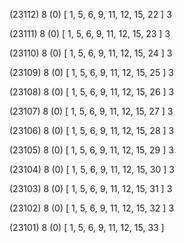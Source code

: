 (23112) 8 (0) [ 1, 5, 6, 9, 11, 12, 15, 22 ] 3 


(23111) 8 (0) [ 1, 5, 6, 9, 11, 12, 15, 23 ] 3 


(23110) 8 (0) [ 1, 5, 6, 9, 11, 12, 15, 24 ] 3 


(23109) 8 (0) [ 1, 5, 6, 9, 11, 12, 15, 25 ] 3 


(23108) 8 (0) [ 1, 5, 6, 9, 11, 12, 15, 26 ] 3 


(23107) 8 (0) [ 1, 5, 6, 9, 11, 12, 15, 27 ] 3 


(23106) 8 (0) [ 1, 5, 6, 9, 11, 12, 15, 28 ] 3 


(23105) 8 (0) [ 1, 5, 6, 9, 11, 12, 15, 29 ] 3 


(23104) 8 (0) [ 1, 5, 6, 9, 11, 12, 15, 30 ] 3 


(23103) 8 (0) [ 1, 5, 6, 9, 11, 12, 15, 31 ] 3 


(23102) 8 (0) [ 1, 5, 6, 9, 11, 12, 15, 32 ] 3 


(23101) 8 (0) [ 1, 5, 6, 9, 11, 12, 15, 33 ]  

